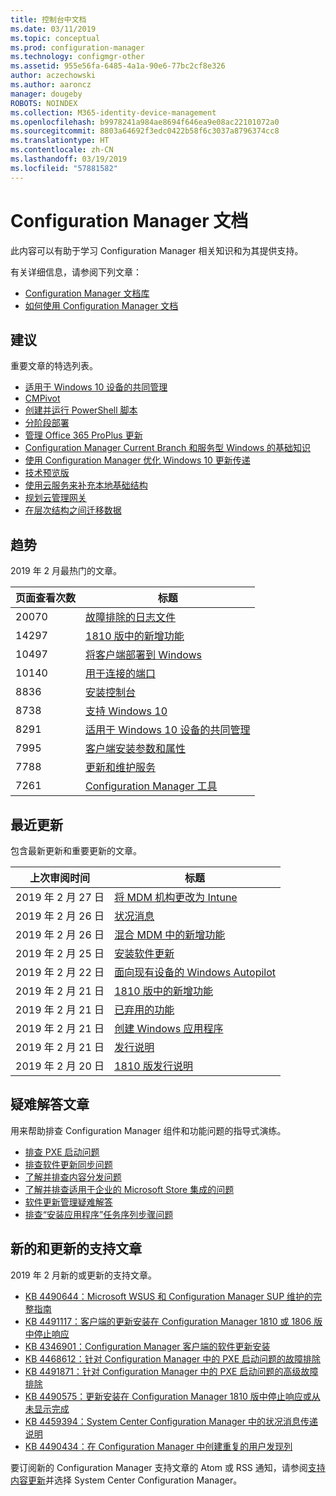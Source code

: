 ```yaml
---
title: 控制台中文档
ms.date: 03/11/2019
ms.topic: conceptual
ms.prod: configuration-manager
ms.technology: configmgr-other
ms.assetid: 955e56fa-6485-4a1a-90e6-77bc2cf8e326
author: aczechowski
ms.author: aaroncz
manager: dougeby
ROBOTS: NOINDEX
ms.collection: M365-identity-device-management
ms.openlocfilehash: b9978241a984ae8694f646ea9e08ac22101072a0
ms.sourcegitcommit: 8803a64692f3edc0422b58f6c3037a8796374cc8
ms.translationtype: HT
ms.contentlocale: zh-CN
ms.lasthandoff: 03/19/2019
ms.locfileid: "57881582"
---
```

<!-- 
- Feature 1357546
- This page displays in-console, under the Community workspace, Documentation node. 
- Don't use any relative links; must be full https://docs.microsoft.com and language neutral
- Process: https://microsoft.sharepoint.com/teams/ConfigMgr/Documents/ContentPub/Data%20collection%20process%20for%20Feature%201357546%20In-console%20documentation.docx?web=1
-->


# <a name="configuration-manager-documentation"></a>Configuration Manager 文档

此内容可以有助于学习 Configuration Manager 相关知识和为其提供支持。 

有关详细信息，请参阅下列文章：
- [Configuration Manager 文档库](https://docs.microsoft.com/sccm)  
- [如何使用 Configuration Manager 文档](https://docs.microsoft.com/sccm/core/understand/use-docs)



## <a name="recommended"></a>建议 
重要文章的特选列表。

- [适用于 Windows 10 设备的共同管理](https://docs.microsoft.com/sccm/comanage/overview)  
- [CMPivot](https://docs.microsoft.com/sccm/core/servers/manage/cmpivot)  
- [创建并运行 PowerShell 脚本](https://docs.microsoft.com/sccm/apps/deploy-use/create-deploy-scripts)  
- [分阶段部署](https://docs.microsoft.com/sccm/osd/deploy-use/create-phased-deployment-for-task-sequence)  
- [管理 Office 365 ProPlus 更新](https://docs.microsoft.com/sccm/sum/deploy-use/manage-office-365-proplus-updates)  
- [Configuration Manager Current Branch 和服务型 Windows 的基础知识](https://docs.microsoft.com/sccm/core/understand/configuration-manager-and-windows-as-service)
- [使用 Configuration Manager 优化 Windows 10 更新传递](https://docs.microsoft.com/sccm/sum/deploy-use/optimize-windows-10-update-delivery)
- [技术预览版](https://docs.microsoft.com/sccm/core/get-started/technical-preview)
- [使用云服务来补充本地基础结构](https://docs.microsoft.com/sccm/core/understand/use-cloud-services)
- [规划云管理网关](https://docs.microsoft.com/sccm/core/clients/manage/plan-cloud-management-gateway)
- [在层次结构之间迁移数据](https://docs.microsoft.com/sccm/core/migration/migrate-data-between-hierarchies)



## <a name="trending"></a>趋势
2019 年 2 月最热门的文章。

| 页面查看次数 | 标题 | 
|------------|-------| 
| 20070 | [故障排除的日志文件](https://docs.microsoft.com/sccm/core/plan-design/hierarchy/log-files) |
| 14297 | [1810 版中的新增功能](https://docs.microsoft.com/sccm/core/plan-design/changes/whats-new-in-version-1810) |
| 10497 | [将客户端部署到 Windows](https://docs.microsoft.com/sccm/core/clients/deploy/deploy-clients-to-windows-computers) |
| 10140 | [用于连接的端口](https://docs.microsoft.com/sccm/core/plan-design/hierarchy/ports) |
| 8836 | [安装控制台](https://docs.microsoft.com/sccm/core/servers/deploy/install/install-consoles) |
| 8738 | [支持 Windows 10](https://docs.microsoft.com/sccm/core/plan-design/configs/support-for-windows-10) |
| 8291 | [适用于 Windows 10 设备的共同管理](https://docs.microsoft.com/sccm/comanage/overview) |
| 7995 | [客户端安装参数和属性](https://docs.microsoft.com/sccm/core/clients/deploy/about-client-installation-properties) |
| 7788 | [更新和维护服务](https://docs.microsoft.com/sccm/core/servers/manage/updates) |
| 7261 | [Configuration Manager 工具](https://docs.microsoft.com/sccm/core/support/tools) |



## <a name="recently-updated"></a>最近更新
包含最新更新和重要更新的文章。

| 上次审阅时间 | 标题 | 
|---------------|-------|
| 2019 年 2 月 27 日 | [将 MDM 机构更改为 Intune](https://docs.microsoft.com/sccm/mdm/deploy-use/migrate-change-mdm-authority) |
| 2019 年 2 月 26 日 | [状况消息](https://docs.microsoft.com/sccm/core/plan-design/hierarchy/state-messaging-system-center-configuration-manager) |
| 2019 年 2 月 26 日 | [混合 MDM 中的新增功能](https://docs.microsoft.com/sccm/mdm/understand/whats-new-in-hybrid-mobile-device-management) |
| 2019 年 2 月 25 日 | [安装软件更新](https://docs.microsoft.com/sccm/osd/understand/install-software-updates) |
| 2019 年 2 月 22 日 | [面向现有设备的 Windows Autopilot](https://docs.microsoft.com/sccm/osd/deploy-use/windows-autopilot-for-existing-devices) |
| 2019 年 2 月 21 日 | [1810 版中的新增功能](https://docs.microsoft.com/sccm/core/plan-design/changes/whats-new-in-version-1810) |
| 2019 年 2 月 21 日 | [已弃用的功能](https://docs.microsoft.com/sccm/core/plan-design/changes/deprecated/removed-and-deprecated-cmfeatures) |
| 2019 年 2 月 21 日 | [创建 Windows 应用程序](https://docs.microsoft.com/sccm/apps/get-started/creating-windows-applications) |
| 2019 年 2 月 21 日 | [发行说明](https://docs.microsoft.com/sccm/core/servers/deploy/install/release-notes) |
| 2019 年 2 月 20 日 | [1810 版发行说明](https://docs.microsoft.com/powershell/sccm/1810-release-notes) |



## <a name="troubleshooting-articles"></a>疑难解答文章
用来帮助排查 Configuration Manager 组件和功能问题的指导式演练。

- [排查 PXE 启动问题](https://support.microsoft.com/help/4468612)
- [排查软件更新同步问题](https://support.microsoft.com/help/10059)
- [了解并排查内容分发问题](https://support.microsoft.com/help/4482728)
- [了解并排查适用于企业的 Microsoft Store 集成的问题](https://support.microsoft.com/help/4010214)
- [软件更新管理疑难解答](https://support.microsoft.com/help/10680)
- [排查“安装应用程序”任务序列步骤问题](https://support.microsoft.com/help/18408/)



## <a name="new-and-updated-support-articles"></a>新的和更新的支持文章
2019 年 2 月新的或更新的支持文章。

- [KB 4490644：Microsoft WSUS 和 Configuration Manager SUP 维护的完整指南](https://support.microsoft.com/help/4490644)
- [KB 4491117：客户端的更新安装在 Configuration Manager 1810 或 1806 版中停止响应](https://support.microsoft.com/help/4491117)
- [KB 4346901：Configuration Manager 客户端的软件更新安装](https://support.microsoft.com/help/4346901)
- [KB 4468612：针对 Configuration Manager 中的 PXE 启动问题的故障排除](https://support.microsoft.com/help/4468612)
- [KB 4491871：针对 Configuration Manager 中的 PXE 启动问题的高级故障排除](https://support.microsoft.com/help/4491871)
- [KB 4490575：更新安装在 Configuration Manager 1810 版中停止响应或从未显示完成](https://support.microsoft.com/help/4490575)
- [KB 4459394：System Center Configuration Manager 中的状况消息传递说明](https://support.microsoft.com/help/4459394)
- [KB 4490434：在 Configuration Manager 中创建重复的用户发现列](https://support.microsoft.com/help/4490434)

要订阅新的 Configuration Manager 支持文章的 Atom 或 RSS 通知，请参阅[支持内容更新](https://support.microsoft.com/help/4089498/)并选择 System Center Configuration Manager。  
